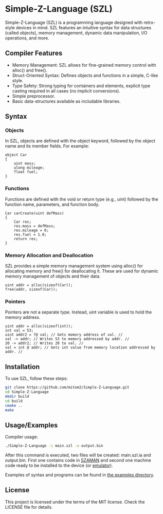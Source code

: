 
# Simple-Z-Language (SZL)

Simple-Z-Language (SZL) is a programming language designed with retro-style devices in mind. SZL features an intuitive syntax for data structures (called objects), memory management, dynamic data manipulation, I/O operations, and more.
## Compiler Features

- Memory Management: SZL allows for fine-grained memory control with alloc() and free().
- Struct-Oriented Syntax: Defines objects and functions in a simple, C-like style.
- Type Safety: Strong typing for containers and elements, explicit type casting required in all cases (no implicit conversions).
- Simple preprocessor.
- Basic data-structures available as includable libraries.
## Syntax
### Objects
In SZL, objects are defined with the object keyword, followed by the object name and its member fields. For example:

```szl
object Car
{
    uint mass;
    ulong mileage;
    float fuel;
}
```
### Functions
Functions are defined with the void or return type (e.g., uint) followed by the function name, parameters, and function body.

```szl
Car carCreate(uint defMass)
{
    Car res;
    res.mass = defMass;
    res.mileage = 0;
    res.fuel = 1.0;
    return res;
}
```
### Memory Allocation and Deallocation
SZL provides a simple memory management system using alloc() for allocating memory and free() for deallocating it. These are used for dynamic memory management of objects and their data.

```szl
uint addr = alloc(sizeof(Car));
free(addr, sizeof(Car));
```

### Pointers
Pointers are not a separate type. Instead, uint variable is used to hold the memory address.

```szl
uint addr = alloc(sizeof(int));
int val = 53;
uint addr2 = ?@ val; // Gets memory address of val. //
val -> addr; // Writes 53 to memory addressed by addr. //
20 -> addr2; // Writes 20 to val. //
val = int @ addr; // Gets int value from memory location addressed by addr. //
```
## Installation

To use SZL, follow these steps:

```bash
git clone https://github.com/mitom2/Simple-Z-Language.git
cd Simple-Z-Language
mkdir build
cd build
cmake ..
make
```
## Usage/Examples
Compiler usage:
```bash
./Simple-Z-Language -i main.szl -o output.bin
```
After this command is executed, two files will be created: main.szl.ia and output.bin. First one contains code in [SZAMAN](https://github.com/mitom2/SZAMAN) and second one machine code ready to be installed to the device (or [emulator](https://github.com/mitom2/ZOE)).

Examples of syntax and programs can be found in [the examples directory](https://github.com/mitom2/Simple-Z-Language/tree/development/examples).
## License
This project is licensed under the terms of the MIT license. Check the LICENSE file for details.